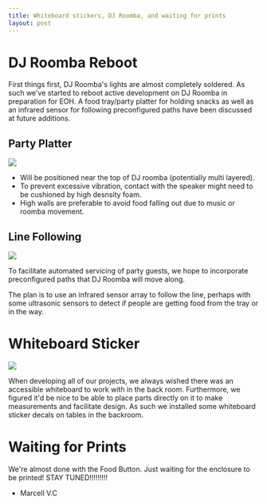 ```yaml
---
title: Whiteboard stickers, DJ Roomba, and waiting for prints
layout: post
---
```


# DJ Roomba Reboot

First things first, DJ Roomba's lights are almost completely 
soldered. As such we've started to reboot active development on 
DJ Roomba in preparation for EOH. A food tray/party platter for
holding snacks as well as an infrared sensor for following 
preconfigured paths have been discussed at future additions.

## Party Platter ##

<img src="{{ site.baseurl }}images/party_platter.jpg" />

- Will be positioned near the top of DJ roomba (potentially multi 
layered). 
- To prevent excessive vibration, contact with the speaker
might need to be cushioned by high desnsity foam.
- High walls are preferable to avoid food falling out due to music 
or roomba movement.

## Line Following ##

<img src="{{ site.baseurl }}images/track.jpg" />

To facilitate automated servicing of party guests, we hope to 
incorporate preconfigured paths that DJ Roomba will move along.

The plan is to use an infrared sensor array to follow the line,
perhaps with some ultrasonic sensors to detect if people are getting 
food from the tray or in the way.

# Whiteboard Sticker

<img src="{{ site.baseurl }}images/sticker.jpg" />

When developing all of our projects, we always wished there was an accessible
whiteboard to work with in the back room. Furthermore, we figured it'd be nice to
be able to place parts directly on it to make measurements and facilitate
design. As such we installed some whiteboard sticker decals on tables in
the backroom.

# Waiting for Prints

We're almost done with the Food Button. Just waiting for the enclosure 
to be printed! STAY TUNED!!!!!!!!!


- Marcell V.C
